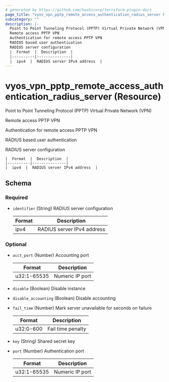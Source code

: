 ```yaml
---
# generated by https://github.com/hashicorp/terraform-plugin-docs
page_title: "vyos_vpn_pptp_remote_access_authentication_radius_server Resource - vyos"
subcategory: ""
description: |-
  Point to Point Tunneling Protocol (PPTP) Virtual Private Network (VPN)
  Remote access PPTP VPN
  Authentication for remote access PPTP VPN
  RADIUS based user authentication
  RADIUS server configuration
  |  Format  |  Description  |
  |----------|---------------|
  |  ipv4  |  RADIUS server IPv4 address  |
---
```


# vyos_vpn_pptp_remote_access_authentication_radius_server (Resource)

Point to Point Tunneling Protocol (PPTP) Virtual Private Network (VPN)

Remote access PPTP VPN

Authentication for remote access PPTP VPN

RADIUS based user authentication

RADIUS server configuration

    |  Format  |  Description  |
    |----------|---------------|
    |  ipv4  |  RADIUS server IPv4 address  |



<!-- schema generated by tfplugindocs -->
## Schema

### Required

- `identifier` (String) RADIUS server configuration

    |  Format  |  Description  |
    |----------|---------------|
    |  ipv4  |  RADIUS server IPv4 address  |

### Optional

- `acct_port` (Number) Accounting port

    |  Format  |  Description  |
    |----------|---------------|
    |  u32:1-65535  |  Numeric IP port  |
- `disable` (Boolean) Disable instance
- `disable_accounting` (Boolean) Disable accounting
- `fail_time` (Number) Mark server unavailable for <n> seconds on failure

    |  Format  |  Description  |
    |----------|---------------|
    |  u32:0-600  |  Fail time penalty  |
- `key` (String) Shared secret key
- `port` (Number) Authentication port

    |  Format  |  Description  |
    |----------|---------------|
    |  u32:1-65535  |  Numeric IP port  |
